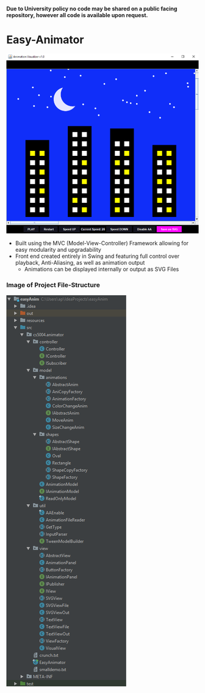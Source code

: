 #### Due to University policy no code may be shared on a public facing repository, however all code is available upon request.

# Easy-Animator
[![](https://github.com/avp55/Easy-Animator/blob/master/nightSky.png)](#)

* Built using the MVC (Model-View-Controller) Framework allowing for easy modularity and upgradability 
* Front end created entirely in Swing and featuring full
  control over playback, Anti-Aliasing, as well as animation output 
  * Animations can be displayed internally or output as SVG Files
### Image of Project File-Structure
[![](https://github.com/avp55/Easy-Animator/blob/master/easyAnimList.png)](#)

  



